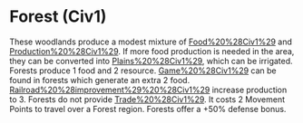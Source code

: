# Forest (Civ1)

These woodlands produce a modest mixture of [Food%20%28Civ1%29](food) and [Production%20%28Civ1%29](resources). If more food production is needed in the area, they can be converted into [Plains%20%28Civ1%29](plains), which can be irrigated.
Forests produce 1 food and 2 resource. [Game%20%28Civ1%29](Game) can be found in forests which generate an extra 2 food. [Railroad%20%28improvement%29%20%28Civ1%29](Railroads) increase production to 3. Forests do not provide [Trade%20%28Civ1%29](trade).
It costs 2 Movement Points to travel over a Forest region.
Forests offer a +50% defense bonus.